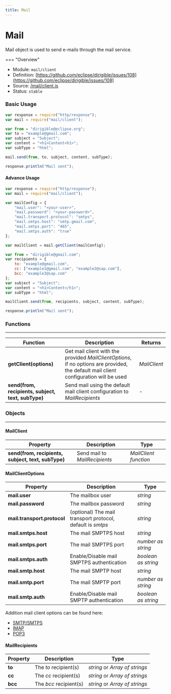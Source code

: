 ```yaml
---
title: Mail
---
```


Mail
===

Mail object is used to send e-mails through the mail service.

=== "Overview"
- Module: `mail/client`
- Definition: [https://github.com/eclipse/dirigible/issues/108](https://github.com/eclipse/dirigible/issues/108)
- Source: [/mail/client.js](https://github.com/eclipse/dirigible/blob/master/components/api-mail/src/main/resources/META-INF/dirigible/mail/client.js)
- Status: `stable`

### Basic Usage

```javascript
var response = require("http/response");
var mail = require("mail/client");

var from = "dirigible@eclipse.org";
var to = "example@gmail.com";
var subject = "Subject";
var content = "<h1>Content<h1>";
var subType = "html";

mail.send(from, to, subject, content, subType);

response.println("Mail sent");
```

#### Advance Usage

```javascript
var response = require("http/response");
var mail = require("mail/client");

var mailConfig = {
	"mail.user": "<your-user>",
	"mail.password": "<your-password>",
	"mail.transport.protocol": "smtps",
	"mail.smtps.host": "smtp.gmail.com",
	"mail.smtps.port": "465",
	"mail.smtps.auth": "true"
};

var mailClient = mail.getClient(mailConfig);

var from = "dirigible@gmail.com";
var recipients = {
	to: "example@gmail.com",
	cc: ["example1@gmail.com", "example2@sap.com"],
	bcc: "example3@sap.com"
};
var subject = "Subject";
var content = "<h1>Content</h1>";
var subType = "html";

mailClient.send(from, recipients, subject, content, subType);

response.println("Mail sent");

```

### Functions

---

Function     | Description | Returns
------------ | ----------- | --------
**getClient(options)**   | Get mail client with the provided *MailClientOptions*, if no options are provided, the default mail client configuration will be used | *MailClient*
**send(from, recipients, subject, text, subType)**   | Send mail using the default mail client configuration to *MailRecipients*| *-*

### Objects

---

#### MailClient

Property     | Description | Type
------------ | ----------- | --------
**send(from, recipients, subject, text, subType)**   | Send mail to *MailRecipients* | *MailClient function*

#### MailClientOptions

Property     | Description | Type
------------ | ----------- | --------
**mail.user**   | The mailbox user | *string*
**mail.password**   | The mailbox password | *string*
**mail.transport.protocol**   | (optional) The mail transport protocol, default is *smtps* | *string*
**mail.smtps.host**   | The mail SMPTPS host | *string*
**mail.smtps.port**   | The mail SMPTPS port | *number as string*
**mail.smtps.auth**   | Enable/Disable mail SMPTPS authentication | *boolean as string*
**mail.smtp.host**   | The mail SMPTP host | *string*
**mail.smtp.port**   | The mail SMPTP port | *number as string*
**mail.smtp.auth**   | Enable/Disable mail SMPTP authentication | *boolean as string*

Addition mail client options can be found here:
- [SMTP/SMTPS](https://javaee.github.io/javamail/docs/api/com/sun/mail/smtp/package-summary.html)
- [IMAP](https://javaee.github.io/javamail/docs/api/com/sun/mail/imap/package-summary.html)
- [POP3](https://javaee.github.io/javamail/docs/api/com/sun/mail/pop3/package-summary.html)

#### MailRecipients

Property     | Description | Type
------------ | ----------- | --------
**to**   | The *to* recipient(s) | *string* or *Array of strings*
**cc**   | The *cc* recipient(s) | *string* or *Array of strings*
**bcc**   | The *bcc* recipient(s) | *string* or *Array of strings*
